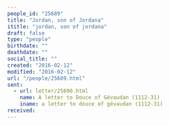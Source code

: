 ```yaml
---
people_id: "25689"
title: "Jordan, son of Jordana"
ititle: "jordan, son of jordana"
draft: false
type: "people"
birthdate: ""
deathdate: ""
social_title: ""
created: "2016-02-12"
modified: "2016-02-12"
url: "/people/25689.html"
sent:
  - url: letter/25690.html
    name: A letter to Douce of Gévaudan (1112-31)
    iname: a letter to douce of gévaudan (1112-31)
received:
---
```

